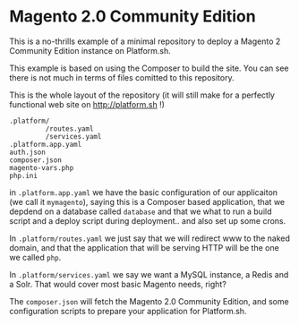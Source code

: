 # Magento 2.0 Community Edition

This is a no-thrills example of a minimal repository to deploy a Magento 2 Community Edition instance on Platform.sh.

This example is based on using the Composer to build the site. You can see there is not much in terms of files comitted to this repository.

This is the whole layout of the repository (it will still make for a perfectly functional web site on http://platform.sh !)
```
.platform/
         /routes.yaml
         /services.yaml
.platform.app.yaml
auth.json
composer.json
magento-vars.php
php.ini
```

in `.platform.app.yaml` we have the basic configuration of our applicaiton (we call it ``mymagento``), saying this is a 
Composer based application, that we depdend on a database called `database` and that we what to run a build script and a 
deploy script during deployment.. and also set up some crons.

In `.platform/routes.yaml` we just say that we will redirect www to the naked domain, and that the application that 
will be serving HTTP will be the one we called `php`.

In `.platform/services.yaml` we say we want a MySQL instance, a Redis and a Solr. That would cover most basic Magento
needs, right?

The ``composer.json`` will fetch the Magento 2.0 Community Edition, and some configuration scripts to prepare your application
for Platform.sh.
